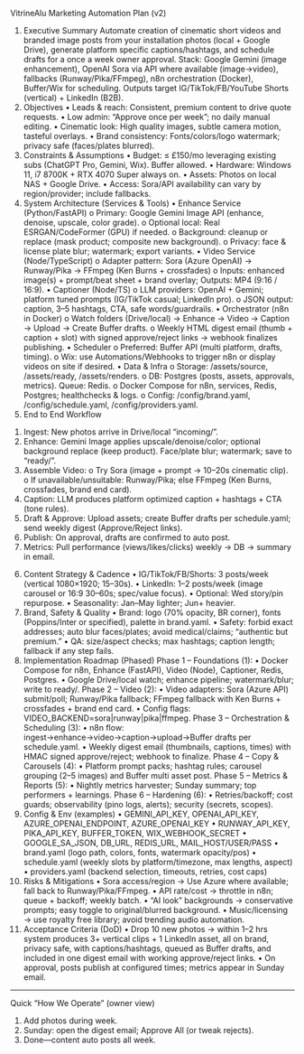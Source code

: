 VitrineAlu Marketing Automation Plan (v2)
1) Executive Summary
Automate creation of cinematic short videos and branded image posts from your installation photos (local + Google Drive), generate platform specific captions/hashtags, and schedule drafts for a once a week owner approval. Stack: Google Gemini (image enhancement), OpenAI Sora via API where available (image→video), fallbacks (Runway/Pika/FFmpeg), n8n orchestration (Docker), Buffer/Wix for scheduling. Outputs target IG/TikTok/FB/YouTube Shorts (vertical) + LinkedIn (B2B).
2) Objectives
•	Leads & reach: Consistent, premium content to drive quote requests.
•	Low admin: “Approve once per week”; no daily manual editing.
•	Cinematic look: High quality images, subtle camera motion, tasteful overlays.
•	Brand consistency: Fonts/colors/logo watermark; privacy safe (faces/plates blurred).
3) Constraints & Assumptions
•	Budget: ≤ £150/mo leveraging existing subs (ChatGPT Pro, Gemini, Wix). Buffer allowed.
•	Hardware: Windows 11, i7 8700K + RTX 4070 Super always on.
•	Assets: Photos on local NAS + Google Drive.
•	Access: Sora/API availability can vary by region/provider; include fallbacks.
4) System Architecture (Services & Tools)
•	Enhance Service (Python/FastAPI)
o	Primary: Google Gemini Image API (enhance, denoise, upscale, color grade).
o	Optional local: Real ESRGAN/CodeFormer (GPU) if needed.
o	Background: cleanup or replace (mask product; composite new background).
o	Privacy: face & license plate blur; watermark; export variants.
•	Video Service (Node/TypeScript)
o	Adapter pattern: Sora (Azure OpenAI) → Runway/Pika → FFmpeg (Ken Burns + crossfades)
o	Inputs: enhanced image(s) + prompt/beat sheet + brand overlay; Outputs: MP4 (9:16 / 16:9).
•	Captioner (Node/TS)
o	LLM providers: OpenAI + Gemini; platform tuned prompts (IG/TikTok casual; LinkedIn pro).
o	JSON output: caption, 3–5 hashtags, CTA, safe words/guardrails.
•	Orchestrator (n8n in Docker)
o	Watch folders (Drive/local) → Enhance → Video → Caption → Upload → Create Buffer drafts.
o	Weekly HTML digest email (thumb + caption + slot) with signed approve/reject links → webhook finalizes publishing.
•	Scheduler
o	Preferred: Buffer API (multi platform, drafts, timing).
o	Wix: use Automations/Webhooks to trigger n8n or display videos on site if desired.
•	Data & Infra
o	Storage: /assets/source, /assets/ready, /assets/renders.
o	DB: Postgres (posts, assets, approvals, metrics). Queue: Redis.
o	Docker Compose for n8n, services, Redis, Postgres; healthchecks & logs.
o	Config: /config/brand.yaml, /config/schedule.yaml, /config/providers.yaml.
5) End to End Workflow
1.	Ingest: New photos arrive in Drive/local “incoming/”.
2.	Enhance: Gemini Image applies upscale/denoise/color; optional background replace (keep product). Face/plate blur; watermark; save to “ready/”.
3.	Assemble Video:
o	Try Sora (image + prompt → 10–20s cinematic clip).
o	If unavailable/unsuitable: Runway/Pika; else FFmpeg (Ken Burns, crossfades, brand end card).
4.	Caption: LLM produces platform optimized caption + hashtags + CTA (tone rules).
5.	Draft & Approve: Upload assets; create Buffer drafts per schedule.yaml; send weekly digest (Approve/Reject links).
6.	Publish: On approval, drafts are confirmed to auto post.
7.	Metrics: Pull performance (views/likes/clicks) weekly → DB → summary in email.
6) Content Strategy & Cadence
•	IG/TikTok/FB/Shorts: 3 posts/week (vertical 1080×1920; 15–30s).
•	LinkedIn: 1–2 posts/week (image carousel or 16:9 30–60s; spec/value focus).
•	Optional: Wed story/pin repurpose.
•	Seasonality: Jan–May lighter; Jun+ heavier.
7) Brand, Safety & Quality
•	Brand: logo (70% opacity, BR corner), fonts (Poppins/Inter or specified), palette in brand.yaml.
•	Safety: forbid exact addresses; auto blur faces/plates; avoid medical/claims; “authentic but premium.”
•	QA: size/aspect checks; max hashtags; caption length; fallback if any step fails.
8) Implementation Roadmap (Phased)
Phase 1 – Foundations (1):
•	Docker Compose for n8n, Enhance (FastAPI), Video (Node), Captioner, Redis, Postgres.
•	Google Drive/local watch; enhance pipeline; watermark/blur; write to ready/.
Phase 2 – Video (2):
•	Video adapters: Sora (Azure API) submit/poll; Runway/Pika fallback; FFmpeg fallback with Ken Burns + crossfades + brand end card.
•	Config flags: VIDEO_BACKEND=sora|runway|pika|ffmpeg.
Phase 3 – Orchestration & Scheduling (3):
•	n8n flow: ingest→enhance→video→caption→upload→Buffer drafts per schedule.yaml.
•	Weekly digest email (thumbnails, captions, times) with HMAC signed approve/reject; webhook to finalize.
Phase 4 – Copy & Carousels (4):
•	Platform prompt packs; hashtag rules; carousel grouping (2–5 images) and Buffer multi asset post.
Phase 5 – Metrics & Reports (5):
•	Nightly metrics harvester; Sunday summary; top performers + learnings.
Phase 6 – Hardening (6):
•	Retries/backoff; cost guards; observability (pino logs, alerts); security (secrets, scopes).
9) Config & Env (examples)
•	GEMINI_API_KEY, OPENAI_API_KEY, AZURE_OPENAI_ENDPOINT, AZURE_OPENAI_KEY
•	RUNWAY_API_KEY, PIKA_API_KEY, BUFFER_TOKEN, WIX_WEBHOOK_SECRET
•	GOOGLE_SA_JSON, DB_URL, REDIS_URL, MAIL_HOST/USER/PASS
•	brand.yaml (logo path, colors, fonts, watermark opacity/pos)
•	schedule.yaml (weekly slots by platform/timezone, max lengths, aspect)
•	providers.yaml (backend selection, timeouts, retries, cost caps)
10) Risks & Mitigations
•	Sora access/region → Use Azure where available; fall back to Runway/Pika/FFmpeg.
•	API rate/cost → throttle in n8n; queue + backoff; weekly batch.
•	“AI look” backgrounds → conservative prompts; easy toggle to original/blurred background.
•	Music/licensing → use royalty free library; avoid trending audio automation.
11) Acceptance Criteria (DoD)
•	Drop 10 new photos → within 1–2 hrs system produces 3+ vertical clips + 1 LinkedIn asset, all on brand, privacy safe, with captions/hashtags, queued as Buffer drafts, and included in one digest email with working approve/reject links.
•	On approval, posts publish at configured times; metrics appear in Sunday email.
________________________________________
Quick “How We Operate” (owner view)
1.	Add photos during week.
2.	Sunday: open the digest email; Approve All (or tweak rejects).
3.	Done—content auto posts all week.

